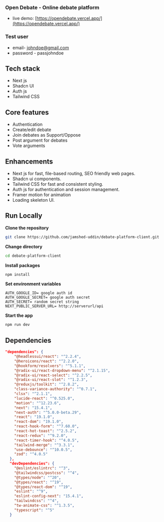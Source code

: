 ### Open Debate - Online debate platform

- live demo: [https://opendebate.vercel.app/](https://opendebate.vercel.app/)

### Test user

- email- johndoe@gmail.com
- password - passjohndoe

## Tech stack

- Next js
- Shadcn UI
- Auth js
- Tailwind CSS

## Core features

- Authentication
- Create/edit debate
- Join debates as Support/Oppose
- Post argument for debates
- Vote arguments

## Enhancements

- Next js for fast, file-based routing, SEO friendly web pages.
- Shadcn ui components.
- Tailwind CSS for fast and consistent styling.
- Auth js for authentication and session management.
- Framer motion for animation
- Loading skeleton UI.

## Run Locally

**Clone the repository**

```bash
git clone https://github.com/jamshed-uddin/debate-platform-client.git

```

**Change directory**

```bash
cd debate-platform-client
```

**Install packages**

```bash
npm install
```

**Set environment variables**

```env
AUTH_GOOGLE_ID= google auth id
AUTH_GOOGLE_SECRET= google auth secret
AUTH_SECRET= random secret string
NEXT_PUBLIC_SERVER_URL= http://serverurl/api
```

**Start the app**

```bash
npm run dev
```

## Dependencies

```json
"dependencies": {
    "@headlessui/react": "^2.2.4",
    "@heroicons/react": "^2.2.0",
    "@hookform/resolvers": "^5.1.1",
    "@radix-ui/react-dropdown-menu": "^2.1.15",
    "@radix-ui/react-select": "^2.2.5",
    "@radix-ui/react-slot": "^1.2.3",
    "@reduxjs/toolkit": "^2.8.2",
    "class-variance-authority": "^0.7.1",
    "clsx": "^2.1.1",
    "lucide-react": "^0.525.0",
    "motion": "^12.23.6",
    "next": "15.4.1",
    "next-auth": "^5.0.0-beta.29",
    "react": "19.1.0",
    "react-dom": "19.1.0",
    "react-hook-form": "^7.60.0",
    "react-hot-toast": "^2.5.2",
    "react-redux": "^9.2.0",
    "react-timer-hook": "^4.0.5",
    "tailwind-merge": "^3.3.1",
    "use-debounce": "^10.0.5",
    "zod": "^4.0.5"
  },
  "devDependencies": {
    "@eslint/eslintrc": "^3",
    "@tailwindcss/postcss": "^4",
    "@types/node": "^20",
    "@types/react": "^19",
    "@types/react-dom": "^19",
    "eslint": "^9",
    "eslint-config-next": "15.4.1",
    "tailwindcss": "^4",
    "tw-animate-css": "^1.3.5",
    "typescript": "^5"
  }
```
